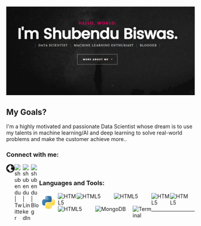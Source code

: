 <a href="https://shubendu.netlify.app/" rel="some text">![FOO](https://github.com/shubendu/Extra_Files/blob/main/pp.jpg)</a>


## My Goals?

I'm a highly motivated and passionate Data Scientist whose dream is to use my talents in machine learning/AI and deep learning to solve real-world problems and make the customer achieve more..


### Connect with me:

[<img align="left" alt="https://shubendu.netlify.app/" width="22px" src="https://raw.githubusercontent.com/iconic/open-iconic/master/svg/globe.svg" />][website]
[<img align="left" alt="shubendu | Twitter" width="22px" src="https://cdn.jsdelivr.net/npm/simple-icons@v3/icons/twitter.svg" />][twitter]
[<img align="left" alt="shubendu | LinkedIn" width="22px" src="https://cdn.jsdelivr.net/npm/simple-icons@v3/icons/linkedin.svg" />][linkedin]
[<img align="left" alt="shubendu | Blog" width="22px" src="https://cdn.jsdelivr.net/npm/simple-icons@3.13.0/icons/blogger.svg" />][blog]


<br />

### Languages and Tools:

[<img align="left" alt="HTML5" width="50px" src="https://raw.githubusercontent.com/github/explore/80688e429a7d4ef2fca1e82350fe8e3517d3494d/topics/python/python.png" />][website]

[<img align="left" alt="HTML5" width="50px" src="https://miro.medium.com/max/4000/0*4Z6mwORGhtSAgeQ2.png"/>][website]

[<img align="left" alt="HTML5" width="100px" src="https://s3.amazonaws.com/keras.io/img/keras-logo-2018-large-1200.png"/>][website]

[<img align="left" alt="HTML5" width="100px" src="https://upload.wikimedia.org/wikipedia/commons/9/96/Pytorch_logo.png"/>][website]

[<img align="left" alt="HTML5" width="50px" src="https://www.vhv.rs/dpng/d/38-384674_opencv-logo-png-transparent-png.png"/>][website]

[<img align="left" alt="HTML5" width="50px" src="https://upload.wikimedia.org/wikipedia/commons/1/18/ISO_C%2B%2B_Logo.svg"/>][website]

[<img align="left" alt="HTML5" width="100px" src="https://banner2.cleanpng.com/20180526/oqt/kisspng-microsoft-sql-server-mysql-database-logo-5b098c6ebad6d7.7316225815273524307653.jpg"/>][website]

[<img align="left" alt="MongoDB" width="100px" src="https://lh3.googleusercontent.com/iKHbqfOA22cBvWvdnGoi165ZxDy6lqWHDIrmDGORZU0NvNX_CgnexW8OgKmDVd5sQongQwCwsqsnu3SJCCPySlozJFYnJRE=s600"/>][website]


[<img align="left" alt="Terminal" width="50pxx" src="https://www.freepngdesign.com/content/uploads/images/tableau-software-5070.png" />][website]

<br />
<br />

---

[website]: https://shubendu.netlify.app/
[twitter]: https://twitter.com/BiswasShubendu
[linkedin]: https://www.linkedin.com/in/shubendubiswas/
[blog]: https://shubendu.github.io/


<!--
**shubendu/shubendu** is a ✨ _special_ ✨ repository because its `README.md` (this file) appears on your GitHub profile.


